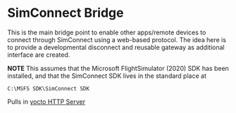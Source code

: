 # SimConnect Bridge

This is the main bridge point to enable other apps/remote devices to connect
through SimConnect using a web-based protocol. The idea here is to provide a
developmental disconnect and reusable gateway as additional interface are
created.

**NOTE** This assumes that the Microsoft FlightSimulator (2020) SDK has been
installed, and that the SimConnect SDK lives in the standard place at

    C:\MSFS SDK\SimConnect SDK

Pulls in [yocto HTTP Server](https://github.com/tom-seddon/yhs)
